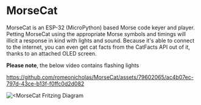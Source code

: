 # MorseCat

MorseCat is an ESP-32 (MicroPython) based Morse code keyer and player. Petting MorseCat using the appropriate Morse symbols and timings will illicit a response in kind with lights and sound. Because it's able to connect to the internet, you can even get cat facts from the CatFacts API out of it, thanks to an attached OLED screen. 

**Please note**, the below video contains flashing lights

https://github.com/romeonicholas/MorseCat/assets/79602065/ac4b07ec-797d-43ce-b13f-f0ffc0d2d082

![<MorseCat Fritzing Diagram](https://github.com/romeonicholas/MorseCat/assets/79602065/788eff00-fac4-45ec-b534-80ab73ef1a52)
